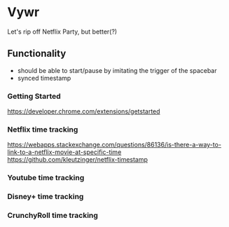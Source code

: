 # Vywr
Let's rip off Netflix Party, but better(?)

## Functionality
- should be able to start/pause by imitating the trigger of the spacebar
- synced timestamp

### Getting Started
https://developer.chrome.com/extensions/getstarted


### Netflix time tracking
https://webapps.stackexchange.com/questions/86136/is-there-a-way-to-link-to-a-netflix-movie-at-specific-time
https://github.com/kleutzinger/netflix-timestamp


### Youtube time tracking
### Disney+ time tracking
### CrunchyRoll time tracking

